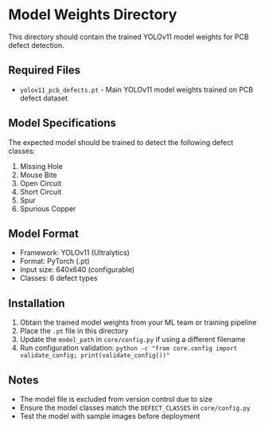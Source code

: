 # Model Weights Directory

This directory should contain the trained YOLOv11 model weights for PCB defect detection.

## Required Files

- `yolov11_pcb_defects.pt` - Main YOLOv11 model weights trained on PCB defect dataset

## Model Specifications

The expected model should be trained to detect the following defect classes:

1. Missing Hole
2. Mouse Bite
3. Open Circuit
4. Short Circuit
5. Spur
6. Spurious Copper

## Model Format

- Framework: YOLOv11 (Ultralytics)
- Format: PyTorch (.pt)
- Input size: 640x640 (configurable)
- Classes: 6 defect types

## Installation

1. Obtain the trained model weights from your ML team or training pipeline
2. Place the `.pt` file in this directory
3. Update the `model_path` in `core/config.py` if using a different filename
4. Run configuration validation: `python -c "from core.config import validate_config; print(validate_config())"`

## Notes

- The model file is excluded from version control due to size
- Ensure the model classes match the `DEFECT_CLASSES` in `core/config.py`
- Test the model with sample images before deployment
